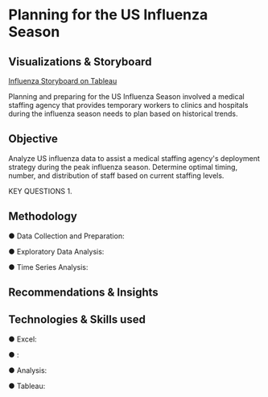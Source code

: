 # Planning for the US Influenza Season

## Visualizations & Storyboard
[Influenza Storyboard on Tableau](https://public.tableau.com/views/2_9InfluenzaStoryboard_Revised/Story?:language=en-US&:sid=&:display_count=n&:origin=viz_share_link)

Planning and preparing for the US Influenza Season involved a medical staffing agency that provides temporary workers to clinics and hospitals during the influenza season needs to plan based on historical trends.

## Objective
Analyze US influenza data to assist a medical staffing agency's deployment strategy during the peak influenza season. Determine optimal timing, number, and distribution of staff based on current staffing levels.

KEY QUESTIONS
1.

## Methodology

● Data Collection and Preparation: 

● Exploratory Data Analysis: 

● Time Series Analysis:

## Recommendations & Insights



## Technologies & Skills used

● Excel: 

● : 

● Analysis:

● Tableau:
